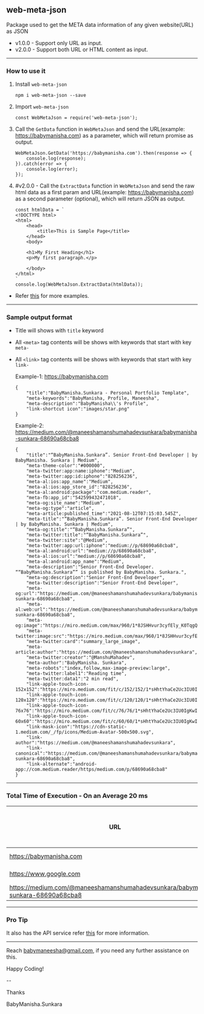 ## web-meta-json
Package used to get the META data information of any given website(URL) as JSON

*   v1.0.0 - Support only URL as input.
*   v2.0.0 - Support both URL or HTML content as input.


----

### How to use it
1. Install `web-meta-json`
    ```
    npm i web-meta-json --save
    ```

2. Import `web-meta-json`
    ```
    const WebMetaJson = require('web-meta-json');
    ```

3. Call the `GetData` function in `WebMetaJson` and send the URL(example: https://babymanisha.com) as a parameter, which will return promise as output.
    ```
    WebMetaJson.GetData('https://babymanisha.com').then(response => {
        console.log(response);
    }).catch(error => {
        console.log(error);
    });
    ```

4. #v2.0.0 - Call the `ExtractData` function in `WebMetaJson` and send the raw html data as a first param and URL(example: https://babymanisha.com) as a second parameter (optional), which will return JSON as output.
    ```
    const htmlData = `
    <!DOCTYPE html>
    <html>
        <head>
            <title>This is Sample Page</title>
        </head>
        <body>

        <h1>My First Heading</h1>
        <p>My first paragraph.</p>

        </body>
    </html>
    `
    console.log(WebMetaJson.ExtractData(htmlData));
    ```
*   Refer [this](./example.js) for more examples.
----

### Sample output format
*   Title will shows with `title` keyword
*   All `<meta>` tag contents will be shows with keywords that start with key `meta-`
*   All `<link>` tag contents will be shows with keywords that start with key `link-`

    Example-1: https://babymanisha.com
    ```
    {
        "title":"BabyManisha.Sunkara - Personal Portfolio Template",
        "meta-keywords":"BabyManisha, Profile, Maneesha",
        "meta-description":"BabyManisha\\'s Profile",
        "link-shortcut icon":"images/star.png"
    }
    ```

    Example-2: https://medium.com/@maneeshamanshumahadevsunkara/babymanisha-sunkara-68690a68cba8
    ```
    {
        "title":"“BabyManisha.Sunkara”. Senior Front-End Developer | by BabyManisha. Sunkara | Medium",
        "meta-theme-color":"#000000",
        "meta-twitter:app:name:iphone":"Medium",
        "meta-twitter:app:id:iphone":"828256236",
        "meta-al:ios:app_name":"Medium",
        "meta-al:ios:app_store_id":"828256236",
        "meta-al:android:package":"com.medium.reader",
        "meta-fb:app_id":"542599432471018",
        "meta-og:site_name":"Medium",
        "meta-og:type":"article",
        "meta-article:published_time":"2021-08-12T07:15:03.545Z",
        "meta-title":"“BabyManisha.Sunkara”. Senior Front-End Developer | by BabyManisha. Sunkara | Medium",
        "meta-og:title":"“BabyManisha.Sunkara”",
        "meta-twitter:title":"“BabyManisha.Sunkara”",
        "meta-twitter:site":"@Medium",
        "meta-twitter:app:url:iphone":"medium://p/68690a68cba8",
        "meta-al:android:url":"medium://p/68690a68cba8",
        "meta-al:ios:url":"medium://p/68690a68cba8",
        "meta-al:android:app_name":"Medium",
        "meta-description":"Senior Front-End Developer. ““BabyManisha.Sunkara”” is published by BabyManisha. Sunkara.",
        "meta-og:description":"Senior Front-End Developer",
        "meta-twitter:description":"Senior Front-End Developer",
        "meta-og:url":"https://medium.com/@maneeshamanshumahadevsunkara/babymanisha-sunkara-68690a68cba8",
        "meta-al:web:url":"https://medium.com/@maneeshamanshumahadevsunkara/babymanisha-sunkara-68690a68cba8",
        "meta-og:image":"https://miro.medium.com/max/960/1*8JSHHvur3cyfEly_K0TqgQ.jpeg",
        "meta-twitter:image:src":"https://miro.medium.com/max/960/1*8JSHHvur3cyfEly_K0TqgQ.jpeg",
        "meta-twitter:card":"summary_large_image",
        "meta-article:author":"https://medium.com/@maneeshamanshumahadevsunkara",
        "meta-twitter:creator":"@ManshuMahadev",
        "meta-author":"BabyManisha. Sunkara",
        "meta-robots":"index,follow,max-image-preview:large",
        "meta-twitter:label1":"Reading time",
        "meta-twitter:data1":"2 min read",
        "link-apple-touch-icon-152x152":"https://miro.medium.com/fit/c/152/152/1*sHhtYhaCe2Uc3IU0IgKwIQ.png",
        "link-apple-touch-icon-120x120":"https://miro.medium.com/fit/c/120/120/1*sHhtYhaCe2Uc3IU0IgKwIQ.png",
        "link-apple-touch-icon-76x76":"https://miro.medium.com/fit/c/76/76/1*sHhtYhaCe2Uc3IU0IgKwIQ.png",
        "link-apple-touch-icon-60x60":"https://miro.medium.com/fit/c/60/60/1*sHhtYhaCe2Uc3IU0IgKwIQ.png",
        "link-mask-icon":"https://cdn-static-1.medium.com/_/fp/icons/Medium-Avatar-500x500.svg",
        "link-author":"https://medium.com/@maneeshamanshumahadevsunkara",
        "link-canonical":"https://medium.com/@maneeshamanshumahadevsunkara/babymanisha-sunkara-68690a68cba8",
        "link-alternate":"android-app://com.medium.reader/https/medium.com/p/68690a68cba8"
    }
    ```
----

### Total Time of Execution - On an Average 20 ms

| URL                       | URL Load Time | WEB-META-JSON Response Time |
| -----------               | -----------   |-----------                  |
| https://babymanisha.com   | 170 ms        | 200 ms                      |
| https://www.google.com    | 550 ms        | 670 ms                      |
| https://medium.com/@maneeshamanshumahadevsunkara/babymanisha-sunkara-68690a68cba8 | 288 ms | 298 ms |


----
### Pro Tip
It also has the API service refer [this](./https://rapidapi.com/babymaneesha/api/web-meta-json/) for more information.


----

Reach babymaneesha@gmail.com, if you need any further assistance on this.

Happy Coding!

--

Thanks

BabyManisha.Sunkara